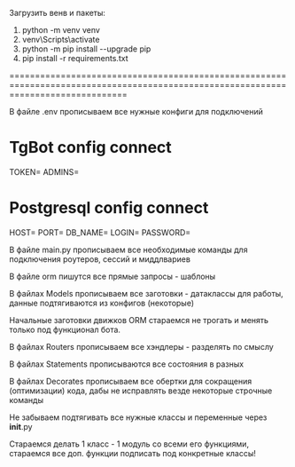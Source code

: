 Загрузить венв и пакеты:

1) python -m venv venv 
2) venv\\Scripts\\activate
3) python -m pip install --upgrade pip
4) pip install -r requirements.txt

===================================================================================================================================

В файле .env прописываем все нужные конфиги для подключений

# TgBot config connect
TOKEN=
ADMINS=

# Postgresql config connect
HOST=
PORT=
DB_NAME=
LOGIN=
PASSWORD=

В файле main.py прописываем все необходимые команды для подключения роутеров, сессий и миддлвариев

В файле orm пишутся все прямые запросы - шаблоны

В файлах Models прописываем все заготовки - датаклассы для работы, данные подтягиваются из конфигов (некоторые)

Начальные заготовки движков ORM стараемся не трогать и менять только под функционал бота.

В файлах Routers прописываем все хэндлеры - разделять по смыслу

В файлах Statements прописываются все состояния в разных

В файлах Decorates прописываем все обертки для сокращения (оптимизации) кода, дабы не исправлять везде некоторые строчные команды

Не забываем подтягивать все нужные классы и переменные через __init__.py

Стараемся делать 1 класс - 1 модуль со всеми его функциями, стараемся все доп. функции подписать под конкретные классы!